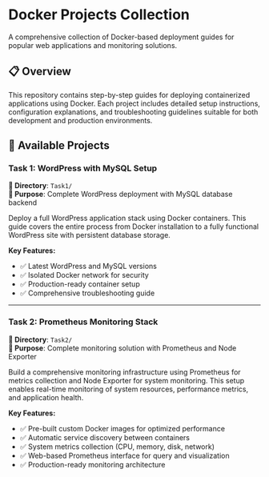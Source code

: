 # Docker Projects Collection

A comprehensive collection of Docker-based deployment guides for popular web applications and monitoring solutions.

## 📋 Overview

This repository contains step-by-step guides for deploying containerized applications using Docker. Each project includes detailed setup instructions, configuration explanations, and troubleshooting guidelines suitable for both development and production environments.

## 🚀 Available Projects

### Task 1: WordPress with MySQL Setup
**📁 Directory**: `Task1/`  
**🎯 Purpose**: Complete WordPress deployment with MySQL database backend

Deploy a full WordPress application stack using Docker containers. This guide covers the entire process from Docker installation to a fully functional WordPress site with persistent database storage.

**Key Features:**
- ✅ Latest WordPress and MySQL versions
- ✅ Isolated Docker network for security
- ✅ Production-ready container setup
- ✅ Comprehensive troubleshooting guide


---

### Task 2: Prometheus Monitoring Stack
**📁 Directory**: `Task2/`  
**🎯 Purpose**: Complete monitoring solution with Prometheus and Node Exporter

Build a comprehensive monitoring infrastructure using Prometheus for metrics collection and Node Exporter for system monitoring. This setup enables real-time monitoring of system resources, performance metrics, and application health.


**Key Features:**
- ✅ Pre-built custom Docker images for optimized performance
- ✅ Automatic service discovery between containers
- ✅ System metrics collection (CPU, memory, disk, network)
- ✅ Web-based Prometheus interface for query and visualization
- ✅ Production-ready monitoring architecture

